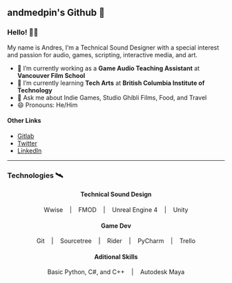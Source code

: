 ## andmedpin's Github 🌌

### Hello! 👋🏼
My name is Andres, I’m a Technical Sound Designer with a special interest and passion for audio, games, scripting, interactive media, and art. <br /> 

- 🔭 I’m currently working as a **Game Audio Teaching Assistant** at **Vancouver Film School**
- 🌱 I’m currently learning **Tech Arts** at **British Columbia Institute of Technology**
- 💬 Ask me about Indie Games, Studio Ghibli Films, Food, and Travel 
- 😄 Pronouns: He/Him

#### Other Links
- [Gitlab](https://gitlab.com/andmedpin) <br /> 
- [Twitter](https://twitter.com/andmedpin) <br /> 
- [LinkedIn](https://www.linkedin.com/in/andmedpin/) <br /> 

---

### Technologies 🛰

<h4 align="center">Technical Sound Design</h4>
<p align="center">  
  Wwise &nbsp;&nbsp;&nbsp;|&nbsp;&nbsp;&nbsp; FMOD &nbsp;&nbsp;&nbsp;|&nbsp;&nbsp;&nbsp; Unreal Engine 4 &nbsp;&nbsp;&nbsp;|&nbsp;&nbsp;&nbsp; Unity
</p>

<h4 align="center">Game Dev </h4>
<p align="center">
Git &nbsp;&nbsp;&nbsp;|&nbsp;&nbsp;&nbsp; Sourcetree &nbsp;&nbsp;&nbsp;|&nbsp;&nbsp;&nbsp; Rider &nbsp;&nbsp;&nbsp;|&nbsp;&nbsp;&nbsp; PyCharm &nbsp;&nbsp;&nbsp;|&nbsp;&nbsp;&nbsp; Trello
</p>

<h4 align="center">Aditional Skills </h4>
<p align="center">
Basic Python, C#, and C++ &nbsp;&nbsp;&nbsp;|&nbsp;&nbsp;&nbsp; Autodesk Maya
</p>
<!--
#### Technologies:
<p align="center">
  <img alt="Wwise" width="90px" src="assets/wwise.png" /> &nbsp;&nbsp;&nbsp;&nbsp;&nbsp;&nbsp;&nbsp;&nbsp;&nbsp;
  <img alt="FMOD" width="100px" src="assets/fmod.png" /> &nbsp;&nbsp;&nbsp;&nbsp;&nbsp;&nbsp;&nbsp;&nbsp;&nbsp;
  <img alt="Unity" width="110px" src="assets/unity.png"/> &nbsp;&nbsp;&nbsp;&nbsp;
  <img alt="Unreal Engine" width="90px" src="assets/ue.png" />
  <br />
  <br />
  <img alt="Git" width="75px" src="assets/gitblack.png" /> &nbsp;&nbsp;&nbsp;&nbsp;&nbsp;&nbsp;&nbsp;&nbsp;
  <img alt="Rider" width="90px" src="assets/rider.png" /> &nbsp;&nbsp;&nbsp;&nbsp;&nbsp;&nbsp;&nbsp;
  <img alt="PyCharm" width="130" src="assets/pycharm.png" /> &nbsp;&nbsp;&nbsp;&nbsp;&nbsp;&nbsp;&nbsp;&nbsp;
  <br />
  <br />
  <img alt="Sourcetree" width="130px" src="assets/sourcetree.png" /> &nbsp;&nbsp;&nbsp;&nbsp;&nbsp;&nbsp;&nbsp;&nbsp;
  <img alt="Trello" width="110px" src="assets/trello.png" />
</p>

**andmedpin/andmedpin** is a ✨ _special_ ✨ repository because its `README.md` (this file) appears on your GitHub profile.

Here are some ideas to get you started:

- 🔭 I’m currently working on ...
- 🌱 I’m currently learning ...
- 👯 I’m looking to collaborate on ...
- 🤔 I’m looking for help with ...
- 💬 Ask me about ...
- 📫 How to reach me: ...
- 😄 Pronouns: ...
- ⚡ Fun fact: ...
-->
